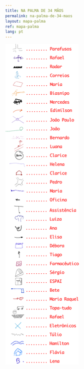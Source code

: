 ```yaml
---
title: NA PALMA DE 34 MÃOS
permalink: na-palma-de-34-maos
layout: mapa-palma
ref: mapa-palma
lang: pt
---
```



     
<img src="../assets/maps/legenda2-palma.png">
<br><br><br>
